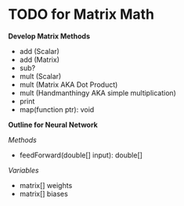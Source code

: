 # TODO for Matrix Math

**Develop Matrix Methods**

- add (Scalar)
- add (Matrix)
- sub?
- mult (Scalar)
- mult (Matrix AKA Dot Product)
- mult (Handmanthingy AKA simple multiplication)
- print
- map(function ptr): void

**Outline for Neural Network**

*Methods*

- feedForward(double[] input): double[]


*Variables*

- matrix[] weights
- matrix[] biases

